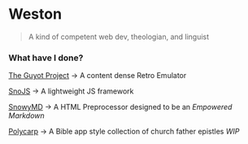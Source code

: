# Weston 

> A kind of competent web dev, theologian, and linguist

### What have I done?

[The Guyot Project](https://github.com/guyotJs/) -> A content dense Retro Emulator

[SnoJS](https://snojs.github.io/) -> A lightweight JS framework

[SnowyMD](https://github.com/snojs/SnowyMD) -> A HTML Preprocessor designed to be an *Empowered Markdown*

[Polycarp](https://github.com/guyotJs/Polycarp) -> A Bible app style collection of church father epistles *WIP*
